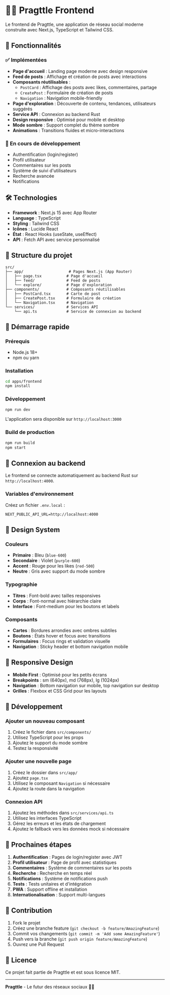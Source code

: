 # 🧠🔥 Pragttle Frontend

Le frontend de Pragttle, une application de réseau social moderne construite avec Next.js, TypeScript et Tailwind CSS.

## 🚀 Fonctionnalités

### ✅ Implémentées

- **Page d'accueil** : Landing page moderne avec design responsive
- **Feed de posts** : Affichage et création de posts avec interactions
- **Composants réutilisables** :
  - `PostCard` : Affichage des posts avec likes, commentaires, partage
  - `CreatePost` : Formulaire de création de posts
  - `Navigation` : Navigation mobile-friendly
- **Page d'exploration** : Découverte de contenu, tendances, utilisateurs suggérés
- **Service API** : Connexion au backend Rust
- **Design responsive** : Optimisé pour mobile et desktop
- **Mode sombre** : Support complet du thème sombre
- **Animations** : Transitions fluides et micro-interactions

### 🔄 En cours de développement

- Authentification (login/register)
- Profil utilisateur
- Commentaires sur les posts
- Système de suivi d'utilisateurs
- Recherche avancée
- Notifications

## 🛠️ Technologies

- **Framework** : Next.js 15 avec App Router
- **Language** : TypeScript
- **Styling** : Tailwind CSS
- **Icônes** : Lucide React
- **État** : React Hooks (useState, useEffect)
- **API** : Fetch API avec service personnalisé

## 📁 Structure du projet

```mermaid
src/
├── app/                    # Pages Next.js (App Router)
│   ├── page.tsx           # Page d'accueil
│   ├── feed/              # Feed de posts
│   └── explore/           # Page d'exploration
├── components/            # Composants réutilisables
│   ├── PostCard.tsx       # Carte de post
│   ├── CreatePost.tsx     # Formulaire de création
│   └── Navigation.tsx     # Navigation
└── services/              # Services API
    └── api.ts             # Service de connexion au backend
```

## 🚀 Démarrage rapide

### Prérequis

- Node.js 18+
- npm ou yarn

### Installation

```bash
cd apps/frontend
npm install
```

### Développement

```bash
npm run dev
```

L'application sera disponible sur `http://localhost:3000`

### Build de production

```bash
npm run build
npm start
```

## 🔗 Connexion au backend

Le frontend se connecte automatiquement au backend Rust sur `http://localhost:4000`.

### Variables d'environnement

Créez un fichier `.env.local` :

```env
NEXT_PUBLIC_API_URL=http://localhost:4000
```

## 🎨 Design System

### Couleurs

- **Primaire** : Bleu (`blue-600`)
- **Secondaire** : Violet (`purple-600`)
- **Accent** : Rouge pour les likes (`red-500`)
- **Neutre** : Gris avec support du mode sombre

### Typographie

- **Titres** : Font-bold avec tailles responsives
- **Corps** : Font-normal avec hiérarchie claire
- **Interface** : Font-medium pour les boutons et labels

### Composants

- **Cartes** : Bordures arrondies avec ombres subtiles
- **Boutons** : États hover et focus avec transitions
- **Formulaires** : Focus rings et validation visuelle
- **Navigation** : Sticky header et bottom navigation mobile

## 📱 Responsive Design

- **Mobile First** : Optimisé pour les petits écrans
- **Breakpoints** : sm (640px), md (768px), lg (1024px)
- **Navigation** : Bottom navigation sur mobile, top navigation sur desktop
- **Grilles** : Flexbox et CSS Grid pour les layouts

## 🔧 Développement

### Ajouter un nouveau composant

1. Créez le fichier dans `src/components/`
2. Utilisez TypeScript pour les props
3. Ajoutez le support du mode sombre
4. Testez la responsivité

### Ajouter une nouvelle page

1. Créez le dossier dans `src/app/`
2. Ajoutez `page.tsx`
3. Utilisez le composant `Navigation` si nécessaire
4. Ajoutez la route dans la navigation

### Connexion API

1. Ajoutez les méthodes dans `src/services/api.ts`
2. Utilisez les interfaces TypeScript
3. Gérez les erreurs et les états de chargement
4. Ajoutez le fallback vers les données mock si nécessaire

## 🎯 Prochaines étapes

1. **Authentification** : Pages de login/register avec JWT
2. **Profil utilisateur** : Page de profil avec statistiques
3. **Commentaires** : Système de commentaires sur les posts
4. **Recherche** : Recherche en temps réel
5. **Notifications** : Système de notifications push
6. **Tests** : Tests unitaires et d'intégration
7. **PWA** : Support offline et installation
8. **Internationalisation** : Support multi-langues

## 🤝 Contribution

1. Fork le projet
2. Créez une branche feature (`git checkout -b feature/AmazingFeature`)
3. Commit vos changements (`git commit -m 'Add some AmazingFeature'`)
4. Push vers la branche (`git push origin feature/AmazingFeature`)
5. Ouvrez une Pull Request

## 📄 Licence

Ce projet fait partie de Pragttle et est sous licence MIT.

---

**Pragttle** - Le futur des réseaux sociaux 🧠🔥
